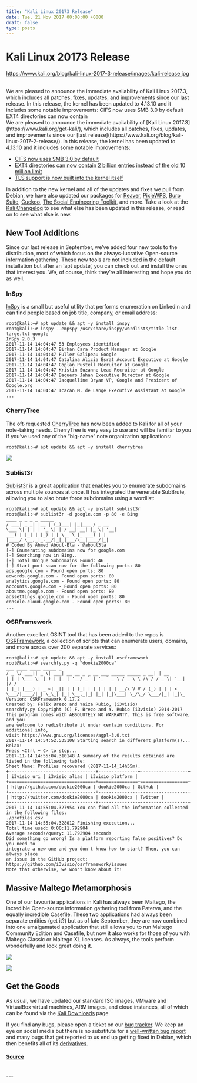 ```yaml
---
title: "Kali Linux 20173 Release"
date: Tue, 21 Nov 2017 00:00:00 +0000
draft: false
type: posts
---
```

# Kali Linux 20173 Release
https://www.kali.org/blog/kali-linux-2017-3-release/images/kali-release.jpg
<br/>

<br/>
We are pleased to announce the immediate availability of Kali Linux 2017.3, which includes all patches, fixes, updates, and improvements since our last release. In this release, the kernel has been updated to 4.13.10 and it includes some notable improvements: CIFS now uses SMB 3.0 by default EXT4 directories can now contain
<br/>
We are pleased to announce the immediate availability of [Kali Linux 2017.3](https://www.kali.org/get-kali/), which includes all patches, fixes, updates, and improvements since our [last release](https://www.kali.org/blog/kali-linux-2017-2-release/). In this release, the kernel has been updated to 4.13.10 and it includes some notable improvements:

-   [CIFS now uses SMB 3.0 by default](https://git.kernel.org/pub/scm/linux/kernel/git/torvalds/linux.git/commit/?id=eef914a9eb5eb83e60eb498315a491cd1edc13a1)
-   [EXT4 directories can now contain 2 billion entries instead of the old 10 million limit](https://git.kernel.org/pub/scm/linux/kernel/git/torvalds/linux.git/commit/?id=e08ac99fa2a25626f573cfa377ef3ddedf2cfe8f)
-   [TLS support is now built into the kernel itself](https://git.kernel.org/pub/scm/linux/kernel/git/torvalds/linux.git/commit/?id=3c4d7559159bfe1e3b94df3a657b2cda3a34e218)

In addition to the new kernel and all of the updates and fixes we pull from Debian, we have also updated our packages for [Reaver](https://www.kali.org/tools/reaver/), [PixieWPS](https://www.kali.org/tools/pixiewps/), [Burp Suite](https://www.kali.org/tools/burpsuite/), [Cuckoo](https://www.kali.org/docs/tools/removed-tools/), [The Social Engineering Toolkit](https://www.kali.org/tools/set/), and more. Take a look at the [Kali Changelog](https://bugs.kali.org/changelog_page.php) to see what else has been updated in this release, or read on to see what else is new.

New Tool Additions
------------------

Since our last release in September, we’ve added four new tools to the distribution, most of which focus on the always-lucrative Open-source information gathering. These new tools are not included in the default installation but after an ‘apt update’, you can check out and install the ones that interest you. We, of course, think they’re all interesting and hope you do as well.

### InSpy

[InSpy](https://www.kali.org/tools/inspy/) is a small but useful utility that performs enumeration on LinkedIn and can find people based on job title, company, or email address:

```console
root@kali:~# apt update && apt -y install inspy
root@kali:~# inspy --empspy /usr/share/inspy/wordlists/title-list-large.txt google
InSpy 2.0.3
2017-11-14 14:04:47 53 Employees identified
2017-11-14 14:04:47 Birkan Cara Product Manager at Google
2017-11-14 14:04:47 Fuller Galipeau Google
2017-11-14 14:04:47 Catalina Alicia Esrat Account Executive at Google
2017-11-14 14:04:47 Coplan Pustell Recruiter at Google
2017-11-14 14:04:47 Kristin Suzanne Lead Recruiter at Google
2017-11-14 14:04:47 Baquero Jahan Executive Director at Google
2017-11-14 14:04:47 Jacquelline Bryan VP, Google and President of Google.org
2017-11-14 14:04:47 Icacan M. de Lange Executive Assistant at Google
...
```

### CherryTree

The oft-requested [CherryTree](https://www.kali.org/tools/cherrytree/) has now been added to Kali for all of your note-taking needs. CherryTree is very easy to use and will be familiar to you if you’ve used any of the “big-name” note organization applications:

```console
root@kali:~# apt update && apt -y install cherrytree
```

[![](https://www.kali.org/blog/kali-linux-2017-3-release/images/cherrytree0.png)](https://www.kali.org/blog/kali-linux-2017-3-release/images/cherrytree0.png)

### Sublist3r

[Sublist3r](https://www.kali.org/tools/sublist3r/) is a great application that enables you to enumerate subdomains across multiple sources at once. It has integrated the venerable SubBrute, allowing you to also brute force subdomains using a wordlist:

```console
root@kali:~# apt update && apt -y install sublist3r
root@kali:~# sublist3r -d google.com -p 80 -e Bing
____ _ _ _ _ _____
/ ___| _ _| |__ | (_)___| |_|___ / _ __
\___ \| | | | '_ \| | / __| __| |_ \| '__|
___) | |_| | |_) | | \__ \ |_ ___) | |
|____/ \__,_|_.__/|_|_|___/\__|____/|_|
# Coded By Ahmed Aboul-Ela - @aboul3la
[-] Enumerating subdomains now for google.com
[-] Searching now in Bing..
[-] Total Unique Subdomains Found: 46
[-] Start port scan now for the following ports: 80
ads.google.com - Found open ports: 80
adwords.google.com - Found open ports: 80
analytics.google.com - Found open ports: 80
accounts.google.com - Found open ports: 80
aboutme.google.com - Found open ports: 80
adssettings.google.com - Found open ports: 80
console.cloud.google.com - Found open ports: 80
...
```

### OSRFramework

Another excellent OSINT tool that has been added to the repos is [OSRFramework](https://www.kali.org/tools/osrframework/), a collection of scripts that can enumerate users, domains, and more across over 200 separate services:

```console
root@kali:~# apt update && apt -y install osrframework
root@kali:~# searchfy.py -q "dookie2000ca"
___ ____ ____ _____ _
/ _ \/ ___|| _ \| ___| __ __ _ _ __ ___ _____ _____ _ __| | __
| | | \___ \| |_) | |_ | '__/ _` | '_ ` _ \ / _ \ \ /\ / / _ \| '__| |/ /
| |_| |___) | _ <| _|| | | (_| | | | | | | __/\ V V / (_) | | | <
\___/|____/|_| \_\_| |_| \__,_|_| |_| |_|\___| \_/\_/ \___/|_| |_|\_
Version: OSRFramework 0.17.2
Created by: Felix Brezo and Yaiza Rubio, (i3visio)
searchfy.py Copyright (C) F. Brezo and Y. Rubio (i3visio) 2014-2017
This program comes with ABSOLUTELY NO WARRANTY. This is free software, and you
are welcome to redistribute it under certain conditions. For additional info,
visit https://www.gnu.org/licenses/agpl-3.0.txt
2017-11-14 14:54:52.535108 Starting search in different platform(s)... Relax!
Press <Ctrl + C> to stop...
2017-11-14 14:55:04.310148 A summary of the results obtained are listed in the following table:
Sheet Name: Profiles recovered (2017-11-14_14h55m).
+---------------------------------+---------------+------------------+
| i3visio_uri | i3visio_alias | i3visio_platform |
+=================================+===============+==================+
| http://github.com/dookie2000ca | dookie2000ca | GitHub |
+---------------------------------+---------------+------------------+
| http://twitter.com/dookie2000ca | dookie2000ca | Twitter |
+---------------------------------+---------------+------------------+
2017-11-14 14:55:04.327954 You can find all the information collected in the following files:
./profiles.csv
2017-11-14 14:55:04.328012 Finishing execution...
Total time used: 0:00:11.792904
Average seconds/query: 11.792904 seconds
Did something go wrong? Is a platform reporting false positives? Do you need to
integrate a new one and you don't know how to start? Then, you can always place
an issue in the GitHub project:
https://github.com/i3visio/osrframework/issues
Note that otherwise, we won't know about it!
```

Massive Maltego Metamorphosis
-----------------------------

One of our favourite applications in Kali has always been Maltego, the incredible Open-source information gathering tool from Paterva, and the equally incredible Casefile. These two applications had always been separate entities (get it?) but as of late September, they are now combined into one amalgamated application that still allows you to run Maltego Community Edition and Casefile, but now it also works for those of you with Maltego Classic or Maltego XL licenses. As always, the tools perform wonderfully and look great doing it.

[![](https://www.kali.org/blog/kali-linux-2017-3-release/images/maltego0.png)](https://www.kali.org/blog/kali-linux-2017-3-release/images/maltego0.png)

[![](https://www.kali.org/blog/kali-linux-2017-3-release/images/maltego1.png)](https://www.kali.org/blog/kali-linux-2017-3-release/images/maltego1.png)

Get the Goods
-------------

As usual, we have updated our standard ISO images, VMware and VirtualBox virtual machines, ARM images, and cloud instances, all of which can be found via the [Kali Downloads](https://www.kali.org/get-kali/) page.

If you find any bugs, please open a ticket on our [bug tracker](https://bugs.kali.org/). We keep an eye on social media but there is no substitute for a [well-written bug report](https://web.archive.org/web/20210914172345/https://kali.training/topic/filing-a-good-bug-report/) and many bugs that get reported to us end up getting fixed in Debian, which then benefits all of its [derivatives](https://wiki.debian.org/Derivatives/Census).

#### [Source](https://www.kali.org/blog/kali-linux-2017-3-release/)

<br/>
---
